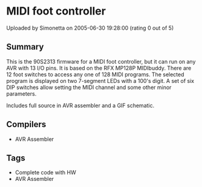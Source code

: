 # MIDI foot controller

Uploaded by Simonetta on 2005-06-30 19:28:00 (rating 0 out of 5)

## Summary

This is the 90S2313 firmware for a MIDI foot controller, but it can run on any AVR with 13 I/O pins. It is based on the RFX MP128P MIDIbuddy. There are 12 foot switches to access any one of 128 MIDI programs. The selected program is displayed on two 7-segment LEDs with a 100's digit. A set of six DIP switches allow setting the MIDI channel and some other minor parameters.  

 Includes full source in AVR assembler and a GIF schematic.

## Compilers

- AVR Assembler

## Tags

- Complete code with HW
- AVR Assembler
